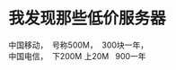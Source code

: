 # 我发现那些低价服务器


中国移动，&nbsp;&nbsp;号称500M，&nbsp;&nbsp;300块一年，<br />
中国电信，&nbsp;&nbsp;下200M 上20M&nbsp; &nbsp;900一年
